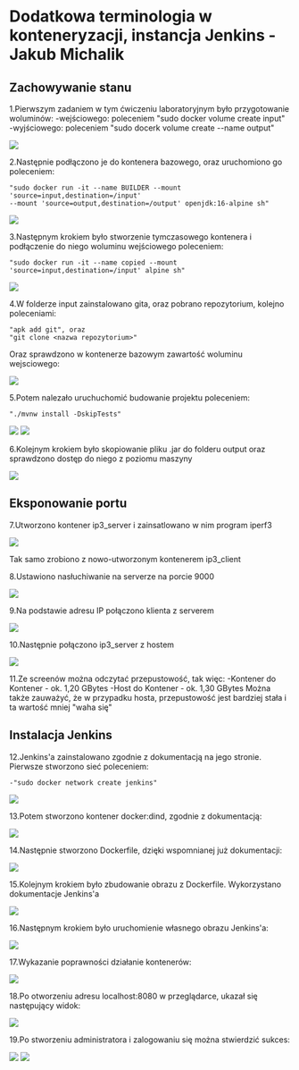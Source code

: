 # Dodatkowa terminologia w konteneryzacji, instancja Jenkins - Jakub Michalik


## Zachowywanie stanu

1.Pierwszym zadaniem w tym ćwiczeniu laboratoryjnym było przygotowanie woluminów:
	-wejściowego: poleceniem "sudo docker volume create input"
	-wyjściowego: poleceniem "sudo docerk volume create --name output"

![](./screeny/inputoutput.PNG)

2.Następnie podłączono je do kontenera bazowego, oraz uruchomiono go poleceniem:

	"sudo docker run -it --name BUILDER --mount 'source=input,destination=/input' 
	--mount 'source=output,destination=/output' openjdk:16-alpine sh"

![](./screeny/tymczasowyKontener.PNG)

3.Następnym krokiem było stworzenie tymczasowego kontenera i podłączenie do niego woluminu wejściowego
poleceniem:

	"sudo docker run -it --name copied --mount 'source=input,destination=/input' alpine sh"

![](./screeny/copied.PNG)

4.W folderze input zainstalowano gita, oraz pobrano repozytorium, kolejno poleceniami:

	"apk add git", oraz
	"git clone <nazwa repozytorium>"

Oraz sprawdzono w kontenerze bazowym zawartość woluminu wejsciowego:

![](./screeny/gitclone.PNG)

5.Potem nalezało uruchuchomić budowanie projektu poleceniem: 

	"./mvnw install -DskipTests"

![](./screeny/mvnwInstall.PNG)
![](./screeny/mvnwInstall2.PNG)

6.Kolejnym krokiem było skopiowanie pliku .jar do folderu output oraz sprawdzono dostęp do niego z 
poziomu maszyny

![](./screeny/jarCopied.PNG)


## Eksponowanie portu

7.Utworzono kontener ip3_server i zainsatlowano w nim program iperf3

![](./screeny/addserver.PNG)

Tak samo zrobiono z nowo-utworzonym kontenerem ip3_client

8.Ustawiono nasłuchiwanie na serverze na porcie 9000

![](./screeny/nasluchiwanie_server.PNG)

9.Na podstawie adresu IP połączono klienta z serverem

![](./screeny/clientInstall_client+server.PNG)

10.Następnie połączono ip3_server z hostem

![](./screeny/server_host.PNG)

11.Ze screenów można odczytać przepustowość, tak więc:
	-Kontener do Kontener - ok. 1,20 GBytes
	-Host do Kontener - ok. 1,30 GBytes
Można także zauważyć, że w przypadku hosta, przepustowość jest bardziej stała i ta wartość mniej "waha się" 

## Instalacja Jenkins

12.Jenkins'a zainstalowano zgodnie z dokumentacją na jego stronie. Pierwsze stworzono sieć poleceniem:

	-"sudo docker network create jenkins"

![](./screeny/installJenkins.PNG)

13.Potem stworzono kontener docker:dind, zgodnie z dokumentacją:

![](./screeny/dockerDIND.PNG)

14.Następnie stworzono Dockerfile, dzięki wspomnianej już dokumentacji:

![](./screeny/Dockerfile.PNG)

15.Kolejnym krokiem było zbudowanie obrazu z Dockerfile. Wykorzystano dokumentacje Jenkins'a

![](./screeny/dockerbuild.PNG)

16.Następnym krokiem było uruchomienie własnego obrazu Jenkins'a:

![](./screeny/dockerrunost.PNG)

17.Wykazanie poprawności działanie kontenerów:

![](./screeny/containerList.PNG)

18.Po otworzeniu adresu localhost:8080 w przeglądarce, ukazał się następujący widok:

![](./screeny/unlock.PNG)

19.Po stworzeniu administratora i zalogowaniu się można stwierdzić sukces:

![](./screeny/addNewADMIN.PNG)
![](./screeny/sucess.PNG)




